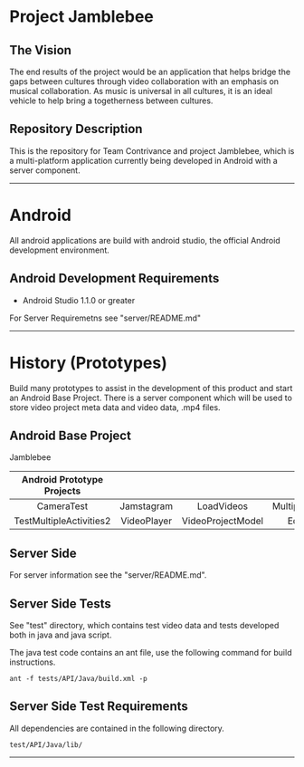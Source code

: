 Project Jamblebee
=================

The Vision
----------
The end results of the project would be an application that helps bridge the
gaps between cultures through video collaboration with an emphasis on musical
collaboration. As music is universal in all cultures, it is an ideal vehicle to
help bring a togetherness between cultures.

Repository Description
----------------------
This is the repository for Team Contrivance and project Jamblebee, which is a
multi-platform application currently being developed in Android with a server
component.

---

Android
=======
All android applications are build with android studio, the official Android
development environment.


Android Development Requirements
--------------------------------
* Android Studio 1.1.0 or greater

For Server Requiremetns see "server/README.md"

---

History (Prototypes)
===================
Build many prototypes to assist in the development of this product and start an
Android Base Project. There is a server component which will be used to store
video project meta data and video data, .mp4 files.

Android Base Project
--------------------
Jamblebee

| Android Prototype Projects |            |                 |                  |
| :------------------------: | :--------: | :-------------: | :--------------: |
|CameraTest                  |Jamstagram  |LoadVideos       | MultipleActivies |
|TestMultipleActivities2     |VideoPlayer |VideoProjectModel| EditView         |

Server Side
-----------
For server information see the "server/README.md".

Server Side Tests
-----------------
See "test" directory, which contains test video data and tests developed both
in java and java script.

The java test code contains an ant file, use the following command for build
instructions.

```
ant -f tests/API/Java/build.xml -p
```

Server Side Test Requirements
-----------------------------
All dependencies are contained in the following directory.

```
test/API/Java/lib/
```

---
